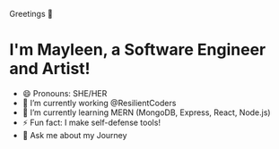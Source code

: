 Greetings 👋

<!--
**maypangie/maypangie** is a ✨ _special_ ✨ repository because its `README.md` (this file) appears on your GitHub profile.

Here are some ideas to get you started: -->
<h1>I'm Mayleen, a Software Engineer and Artist!</h1>

- 😄 Pronouns: SHE/HER
- 🔭 I’m currently working @ResilientCoders
- 🌱 I’m currently learning MERN (MongoDB, Express, React, Node.js)
- ⚡ Fun fact: I make self-defense tools! 
- 💬 Ask me about my Journey



<!-- - 📫 How to reach me: Linkedin, or Email! -->

